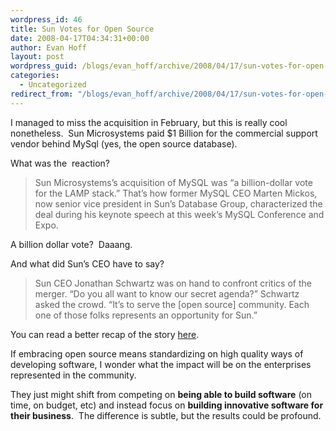 ```yaml
---
wordpress_id: 46
title: Sun Votes for Open Source
date: 2008-04-17T04:34:31+00:00
author: Evan Hoff
layout: post
wordpress_guid: /blogs/evan_hoff/archive/2008/04/17/sun-votes-for-open-source.aspx
categories:
  - Uncategorized
redirect_from: "/blogs/evan_hoff/archive/2008/04/17/sun-votes-for-open-source.aspx/"
---
```

I managed to miss the acquisition in February, but this is really cool nonetheless.&nbsp; Sun Microsystems paid $1 Billion for the commercial support vendor behind MySql (yes, the open source database).

What was the&nbsp; reaction?

> Sun Microsystems&#8217;s acquisition of MySQL was &#8220;a billion-dollar vote for the LAMP stack.&#8221; That&#8217;s how former MySQL CEO Marten Mickos, now senior vice president in Sun&#8217;s Database Group, characterized the deal during his keynote speech at this week&#8217;s MySQL Conference and Expo.

A billion dollar vote?&nbsp; Daaang.

And what did Sun&#8217;s CEO have to say?

> Sun CEO Jonathan Schwartz was on hand to confront critics of the merger. &#8220;Do you all want to know our secret agenda?&#8221; Schwartz asked the crowd. &#8220;It&#8217;s to serve the [open source] community. Each one of those folks represents an opportunity for Sun.&#8221;

You can read a better recap of the story <a href="http://reddevnews.com/news/article.aspx?editorialsid=9764" target="_blank">here</a>.

If embracing open source means standardizing on high quality ways of developing software, I wonder what the impact will be on the enterprises represented in the community.

They just might shift from competing on **being able to build software** (on time, on budget, etc) and instead focus on **building innovative software for their business**.&nbsp; The difference is subtle, but the results could be profound.